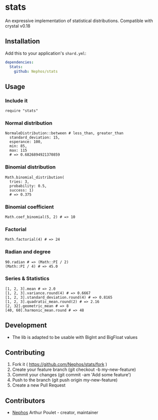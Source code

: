 # stats

An expressive implementation of statistical distributions.
Compatible with crystal v0.18

## Installation

Add this to your application's `shard.yml`:

```yaml
dependencies:
  Stats:
    github: Nephos/stats
```


## Usage

### Include it

```crystal
require "stats"
```

### Normal distribution

```crystal
NormaleDistribution::between # less_than, greater_than
  standard_deviation: 15,
  esperance: 100,
  min: 85,
  max: 115
  # => 0.6826894921370859
```

### Binomial distribution

```crystal
Math.binomial_distribution(
  tries: 3,
  probability: 0.5,
  success: 1)
  # => 0.375
```

### Binomial coefficient

```crystal
Math.coef_binomial(5, 2) # => 10
```

### Factorial

```crystal
Math.factorial(4) # => 24
```

### Radian and degree

```crystal
90.radian # => (Math::PI / 2)
(Math::PI / 4) # => 45.0
```

### Series & Statistics

```crystal
[1, 2, 3].mean # => 2.0
[1, 2, 3].variance.round(4) # => 0.6667
[1, 2, 3].standard_deviation.round(4) # => 0.8165
[1, 2, 3].quadratic_mean.round(2) # => 2.16
[2, 32].geometric_mean # => 8
[40, 60].harmonic_mean.round # => 48
```

## Development

- The lib is adapted to be usable with BigInt and BigFloat values

## Contributing

1. Fork it ( https://github.com/Nephos/stats/fork )
2. Create your feature branch (git checkout -b my-new-feature)
3. Commit your changes (git commit -am 'Add some feature')
4. Push to the branch (git push origin my-new-feature)
5. Create a new Pull Request

## Contributors

- [Nephos](https://github.com/Nephos) Arthur Poulet - creator, maintainer
